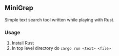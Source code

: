 ## MiniGrep

Simple text search tool written while playing with Rust.

### Usage
1. Install Rust
2. In top level directory do ```cargo run <text> <file>```
